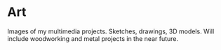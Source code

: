 # Art
Images of my multimedia projects. Sketches, drawings, 3D models. Will include woodworking and metal projects in the near future.

